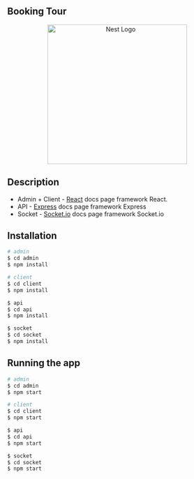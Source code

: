## Booking Tour
<p align="center">
  <a href="http://nestjs.com/" target="blank"><img src="https://img-c.udemycdn.com/course/750x422/2677306_4174_2.jpg" width="320" alt="Nest Logo" /></a>
</p>

## Description

- Admin + Client - [React](https://react.dev/) docs page framework React.
- API - [Express](https://expressjs.com/) docs page framework Express
- Socket - [Socket.io](https://socket.io/) docs page framework Socket.io

## Installation

```bash
# admin
$ cd admin
$ npm install

# client
$ cd client
$ npm install

$ api
$ cd api
$ npm install

$ socket
$ cd socket
$ npm install
```

## Running the app

```bash
# admin
$ cd admin
$ npm start

# client
$ cd client
$ npm start

$ api
$ cd api
$ npm start

$ socket
$ cd socket
$ npm start
```


